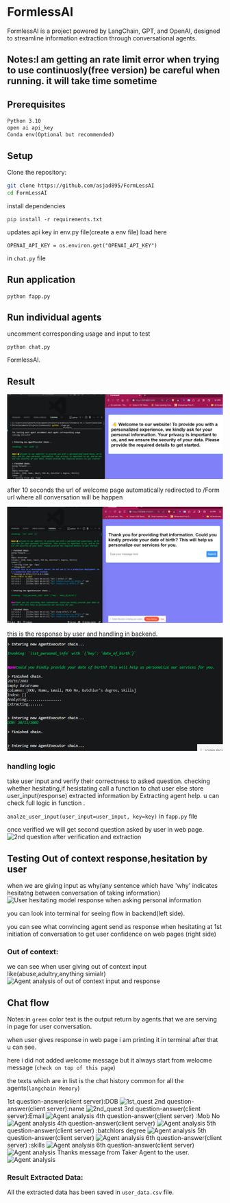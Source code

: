 # FormlessAI

FormlessAI is a project powered by LangChain, GPT, and OpenAI, designed to streamline information extraction through conversational agents.

## Notes:I am getting an rate limit error when trying to use continuosly(free version) be careful when running. it will take time sometime

## Prerequisites

```
Python 3.10
open ai api_key
Conda env(Optional but recommended)
```

## Setup

Clone the repository:

   ```bash
   git clone https://github.com/asjad895/FormLessAI
   cd FormLessAI
   ```

install dependencies

```
pip install -r requirements.txt
```
updates api key in env.py file(create a env file)
load here

```
OPENAI_API_KEY = os.environ.get("OPENAI_API_KEY")
```

in ```chat.py``` file

## Run application

```
python fapp.py
```

## Run individual agents

uncomment corresponding usage and input to test

```
python chat.py
```

FormlessAI.

## Result

![Welcome message by Initiator Agent](./webpage_result/initiatiator.png)

after 10 seconds the url of welcome page automatically redirected to /Form url where all conversation will be happen

![1st question asked by Taker Agent](./webpage_result/1st_q.png)

this is the response by user and handling in backend.
![Handling user response of 1st question](./webpage_result/1st_q_handling_backend.png)

### handling logic

take user input and verify their correctness to asked question.
checking whether hesitating,if hesistating call a function to chat user else store user_input(response)
extracted information by Extracting agent help.
u can check full logic in function  .

```analze_user_input(user_input=user_input, key=key)```
in ```fapp.py``` file

once verified we will get second question asked by user in web page.
![2nd question after verification and extraction](./webpage_result/2nd_q.png)

## Testing Out of context response,hesitation by user

when we are giving input as why(any sentence which have 'why' indicates hesitatng between conversation of taking information)
![User hesitating model response when asking personal information](./webpage_result/hesitating_why.png)

you can look into terminal for seeing flow in backend(left side).

you can see what convincing agent send as response when hesitating at 1st initiation of conversation to get user confidence  on web pages (right side)

### Out of context:

we can see when user giving out of context input like(abuse,adultry,anything simialr)
![Agent analysis of out of context input and response](./webpage_result/2nd_q.png)


## Chat flow
Notes:in ```green``` color text is the output return by agents.that we are serving in page for user conversation.

when user gives response in web page i am printing it in terminal after that u can see.

here i did not added welcome message  but it always start from welocme message (```check on top of this page```)

the texts which are in list is the chat history common for all the agents(```langchain Memory```)

1st question-answer(client server):DOB
![1st_quest](./webpage_result/1st_q_f.png)
2nd question-answer(client server):name
![2nd_quest](./webpage_result/2nd_q_f.png)
3rd question-answer(client server):Email
![Agent analysis](./webpage_result/3rd_q.png)
4th question-answer(client server) :Mob No
![Agent analysis ](./webpage_result/4_q.png)
4th question-answer(client server)
![Agent analysis](./webpage_result/4_q_1.png)
5th question-answer(client server) :batchlors degree
![Agent analysis](./webpage_result/5_q.png)
5th question-answer(client server)
![Agent analysis ](./webpage_result/5_q_1.png)
6th question-answer(client server) :skills
![Agent analysis ](./webpage_result/6_q.png)
6th question-answer(client server)
![Agent analysis ](./webpage_result/6_q_1.png)
Thanks message from Taker Agent to the user.
![Agent analysis ](./webpage_result/final_thanks.png)


### Result Extracted Data:

All the extracted data has been saved in ```user_data.csv``` file.